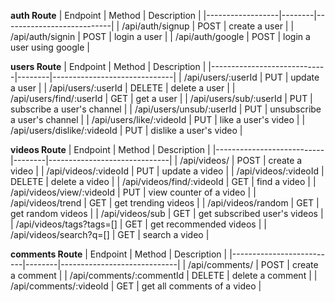 **auth Route**
| Endpoint | Method | Description |
|------------------|--------|---------------------------|
| /api/auth/signup | POST | create a user |
| /api/auth/signin | POST | login a user |
| /api/auth/google | POST | login a user using google |

**users Route**
| Endpoint | Method | Description |
|-----------------------------|--------|------------------------------|
| /api/users/:userId | PUT | update a user |
| /api/users/:userId | DELETE | delete a user |
| /api/users/find/:userId | GET | get a user |
| /api/users/sub/:userId | PUT | subscribe a user's channel |
| /api/users/unsub/:userId | PUT | unsubscribe a user's channel |
| /api/users/like/:videoId | PUT | like a user's video |
| /api/users/dislike/:videoId | PUT | dislike a user's video |

**videos Route**
| Endpoint | Method | Description |
|---------------------------|--------|------------------------------|
| /api/videos/ | POST | create a video |
| /api/videos/:videoId | PUT | update a video |
| /api/videos/:videoId | DELETE | delete a video |
| /api/videos/find/:videoId | GET | find a video |
| /api/videos/view/:videoId | PUT | view counter of a video |
| /api/videos/trend | GET | get trending videos |
| /api/videos/random | GET | get random videos |
| /api/videos/sub | GET | get subscribed user's videos |
| /api/videos/tags?tags=[] | GET | get recommended videos |
| /api/videos/search?q=[] | GET | search a video |

**comments Route**
| Endpoint | Method | Description |
|--------------------------|--------|-----------------------------|
| /api/comments/ | POST | create a comment |
| /api/comments/:commentId | DELETE | delete a comment |
| /api/comments/:videoId | GET | get all comments of a video |
